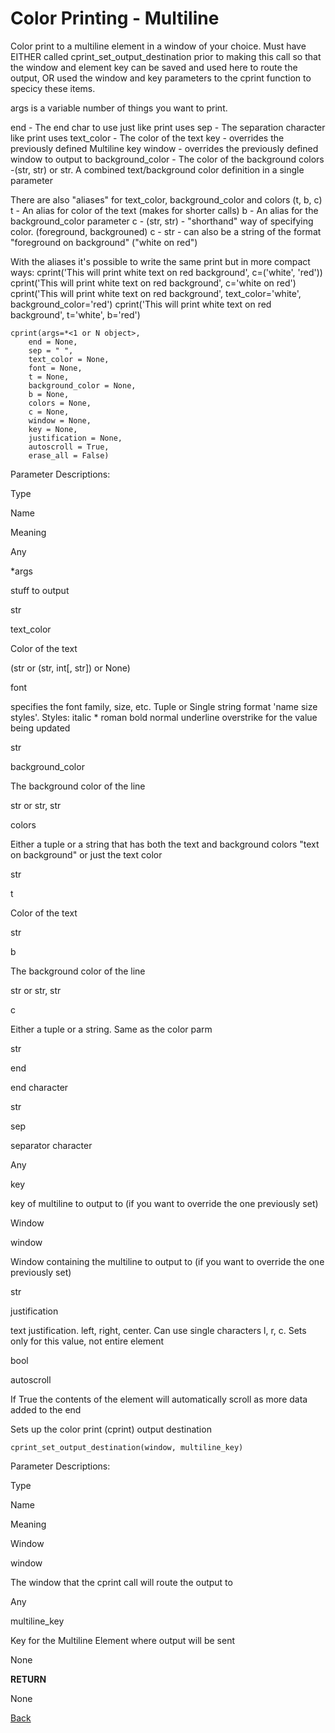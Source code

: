 # Color Printing - Multiline
Color print to a multiline element in a window of your choice. Must have EITHER called cprint_set_output_destination prior to making this call so that the window and element key can be saved and used here to route the output, OR used the window and key parameters to the cprint function to specicy these items.

args is a variable number of things you want to print.

end - The end char to use just like print uses sep - The separation character like print uses text_color - The color of the text key - overrides the previously defined Multiline key window - overrides the previously defined window to output to background_color - The color of the background colors -(str, str) or str. A combined text/background color definition in a single parameter

There are also "aliases" for text_color, background_color and colors (t, b, c) t - An alias for color of the text (makes for shorter calls) b - An alias for the background_color parameter c - (str, str) - "shorthand" way of specifying color. (foreground, backgrouned) c - str - can also be a string of the format "foreground on background" ("white on red")

With the aliases it's possible to write the same print but in more compact ways: cprint('This will print white text on red background', c=('white', 'red')) cprint('This will print white text on red background', c='white on red') cprint('This will print white text on red background', text_color='white', background_color='red') cprint('This will print white text on red background', t='white', b='red')

```
cprint(args=*<1 or N object>,
    end = None,
    sep = " ",
    text_color = None,
    font = None,
    t = None,
    background_color = None,
    b = None,
    colors = None,
    c = None,
    window = None,
    key = None,
    justification = None,
    autoscroll = True,
    erase_all = False)
```

Parameter Descriptions:

Type

Name

Meaning

Any

*args

stuff to output

str

text_color

Color of the text

(str or (str, int[, str]) or None)

font

specifies the font family, size, etc. Tuple or Single string format 'name size styles'. Styles: italic * roman bold normal underline overstrike for the value being updated

str

background_color

The background color of the line

str or str, str

colors

Either a tuple or a string that has both the text and background colors "text on background" or just the text color

str

t

Color of the text

str

b

The background color of the line

str or str, str

c

Either a tuple or a string. Same as the color parm

str

end

end character

str

sep

separator character

Any

key

key of multiline to output to (if you want to override the one previously set)

Window

window

Window containing the multiline to output to (if you want to override the one previously set)

str

justification

text justification. left, right, center. Can use single characters l, r, c. Sets only for this value, not entire element

bool

autoscroll

If True the contents of the element will automatically scroll as more data added to the end

Sets up the color print (cprint) output destination

```
cprint_set_output_destination(window, multiline_key)
```

Parameter Descriptions:

Type

Name

Meaning

Window

window

The window that the cprint call will route the output to

Any

multiline_key

Key for the Multiline Element where output will be sent

None

**RETURN**

None

[Back](./_Elements)
